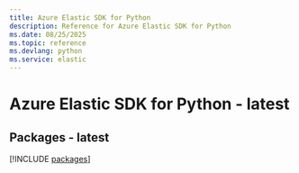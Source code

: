 ```yaml
---
title: Azure Elastic SDK for Python
description: Reference for Azure Elastic SDK for Python
ms.date: 08/25/2025
ms.topic: reference
ms.devlang: python
ms.service: elastic
---
```

# Azure Elastic SDK for Python - latest
## Packages - latest
[!INCLUDE [packages](elastic-index.md)]